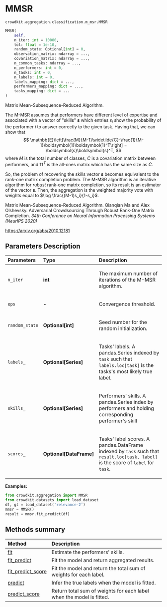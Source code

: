 # MMSR
`crowdkit.aggregation.classification.m_msr.MMSR`

```python
MMSR(
    self,
    n_iter: int = 10000,
    tol: float = 1e-10,
    random_state: Optional[int] = 0,
    observation_matrix: ndarray = ...,
    covariation_matrix: ndarray = ...,
    n_common_tasks: ndarray = ...,
    n_performers: int = 0,
    n_tasks: int = 0,
    n_labels: int = 0,
    labels_mapping: dict = ...,
    performers_mapping: dict = ...,
    tasks_mapping: dict = ...
)
```

Matrix Mean-Subsequence-Reduced Algorithm.


The M-MSR assumes that performers have different level of expertise and associated
with a vector of "skills" $\boldsymbol{s}$ which entries $s_i$ show the probability
of the performer $i$ to answer correctly to the given task. Having that, we can show that
$$
\mathbb{E}\left[\frac{M}{M-1}\widetilde{C}-\frac{1}{M-1}\boldsymbol{1}\boldsymbol{1}^T\right]
 = \boldsymbol{s}\boldsymbol{s}^T,
$$
where $M$ is the total number of classes, $\widetilde{C}$ is a covariation matrix between
performers, and $\boldsymbol{1}\boldsymbol{1}^T$ is the all-ones matrix which has the same
size as $\widetilde{C}$.


So, the problem of recovering the skills vector $\boldsymbol{s}$ becomes equivalent to the
rank-one matrix completion problem. The M-MSR algorithm is an iterative algorithm for *rubust*
rank-one matrix completion, so its result is an estimator of the vector $\boldsymbol{s}$.
Then, the aggregation is the weighted majority vote with weights equal to
$\log \frac{(M-1)s_i}{1-s_i}$.

Matrix Mean-Subsequence-Reduced Algorithm. Qianqian Ma and Alex Olshevsky.
Adversarial Crowdsourcing Through Robust Rank-One Matrix Completion.
*34th Conference on Neural Information Processing Systems (NeurIPS 2020)*

https://arxiv.org/abs/2010.12181

## Parameters Description

| Parameters | Type | Description |
| :----------| :----| :-----------|
`n_iter`|**int**|<p>The maximum number of iterations of the M-MSR algorithm.</p>
`eps`|**-**|<p>Convergence threshold.</p>
`random_state`|**Optional\[int\]**|<p>Seed number for the random initialization.</p>
`labels_`|**Optional\[Series\]**|<p>Tasks&#x27; labels. A pandas.Series indexed by `task` such that `labels.loc[task]` is the tasks&#x27;s most likely true label.</p>
`skills_`|**Optional\[Series\]**|<p>Performers&#x27; skills. A pandas.Series index by performers and holding corresponding performer&#x27;s skill</p>
`scores_`|**Optional\[DataFrame\]**|<p>Tasks&#x27; label scores. A pandas.DataFrame indexed by `task` such that `result.loc[task, label]` is the score of `label` for `task`.</p>

**Examples:**

```python
from crowdkit.aggregation import MMSR
from crowdkit.datasets import load_dataset
df, gt = load_dataset('relevance-2')
mmsr = MMSR()
result = mmsr.fit_predict(df)
```
## Methods summary

| Method | Description |
| :------| :-----------|
[fit](crowdkit.aggregation.classification.m_msr.MMSR.fit.md)| Estimate the performers' skills.
[fit_predict](crowdkit.aggregation.classification.m_msr.MMSR.fit_predict.md)| Fit the model and return aggregated results.
[fit_predict_score](crowdkit.aggregation.classification.m_msr.MMSR.fit_predict_score.md)| Fit the model and return the total sum of weights for each label.
[predict](crowdkit.aggregation.classification.m_msr.MMSR.predict.md)| Infer the true labels when the model is fitted.
[predict_score](crowdkit.aggregation.classification.m_msr.MMSR.predict_score.md)| Return total sum of weights for each label when the model is fitted.
